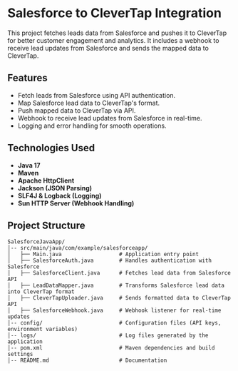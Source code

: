 # Salesforce to CleverTap Integration

This project fetches leads data from Salesforce and pushes it to CleverTap for better customer engagement and analytics. It includes a webhook to receive lead updates from Salesforce and sends the mapped data to CleverTap.

## Features
- Fetch leads from Salesforce using API authentication.
- Map Salesforce lead data to CleverTap's format.
- Push mapped data to CleverTap via API.
- Webhook to receive lead updates from Salesforce in real-time.
- Logging and error handling for smooth operations.

## Technologies Used
- **Java 17**
- **Maven**
- **Apache HttpClient**
- **Jackson (JSON Parsing)**
- **SLF4J & Logback (Logging)**
- **Sun HTTP Server (Webhook Handling)**

## Project Structure

```plaintext
SalesforceJavaApp/
│-- src/main/java/com/example/salesforceapp/
│   ├── Main.java                  # Application entry point
│   ├── SalesforceAuth.java        # Handles authentication with Salesforce
│   ├── SalesforceClient.java      # Fetches lead data from Salesforce API
│   ├── LeadDataMapper.java        # Transforms Salesforce lead data into CleverTap format
│   ├── CleverTapUploader.java     # Sends formatted data to CleverTap API
│   ├── SalesforceWebhook.java     # Webhook listener for real-time updates
│-- config/                        # Configuration files (API keys, environment variables)
│-- logs/                          # Log files generated by the application
│-- pom.xml                        # Maven dependencies and build settings
│-- README.md                      # Documentation


```


